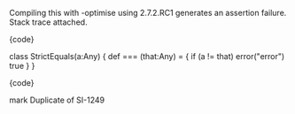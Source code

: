 Compiling this with -optimise using 2.7.2.RC1 generates an assertion failure.  Stack trace attached.

{code}

class StrictEquals(a:Any) {
    def === (that:Any) = {
      if (a != that) error("error")
      true
    }
}
  

{code}

mark
Duplicate of SI-1249

